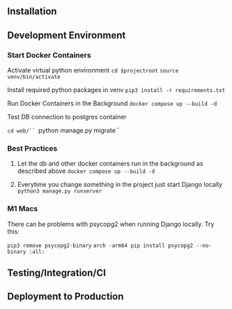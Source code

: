 ## Installation


## Development Environment

### Start Docker Containers

Activate virtual python environment
`cd $projectroot`
`source venv/bin/activate`

Install required python packages in venv
`pip3 install -r requirements.txt`

Run Docker Containers in the Background
`docker compose up --build -d`


Test DB connection to postgres container

`cd web/``
`python manage.py migrate``

### Best Practices
1. Let the db and other docker containers run in the background as described above
`docker compose up --build -d`

2. Everytime you change something in the project just start Django locally
`python3 manage.py runserver`



### M1 Macs

There can be problems with psycopg2 when running Django locally. Try this:

`pip3 remove psycopg2-binary`
`arch -arm64 pip install psycopg2 --no-binary :all:`

## Testing/Integration/CI


## Deployment to Production 